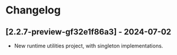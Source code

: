 # Changelog

<!-- Do not change the line immediately below this comment, the build system will replace it with the actual version and date. -->

## [2.2.7-preview-gf32e1f86a3] - 2024-07-02

- New runtime utilities project, with singleton implementations.